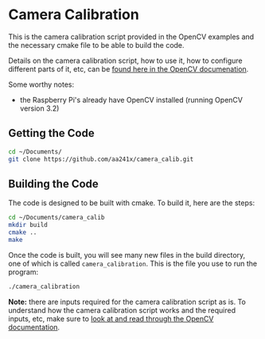 # Camera Calibration #

This is the camera calibration script provided in the OpenCV examples and the necessary cmake file to be able to build the code.

Details on the camera calibration script, how to use it, how to configure different parts of it, etc, can be [found here in the OpenCV documenation](https://docs.opencv.org/3.2.0/d4/d94/tutorial_camera_calibration.html).

Some worthy notes:

 - the Raspberry Pi's already have OpenCV installed (running OpenCV version 3.2)


## Getting the Code ##

```sh
cd ~/Documents/
git clone https://github.com/aa241x/camera_calib.git
```


## Building the Code ##

The code is designed to be built with cmake.  To build it, here are the steps:

```sh
cd ~/Documents/camera_calib
mkdir build
cmake ..
make
```

Once the code is built, you will see many new files in the build directory, one of which is called `camera_calibration`.  This is the file you use to run the program:

```sh
./camera_calibration
```

**Note:** there are inputs required for the camera calibration script as is.  To understand how the camera calibration script works and the required inputs, etc, make sure to [look at and read through the OpenCV documentation](https://docs.opencv.org/3.2.0/d4/d94/tutorial_camera_calibration.html).
